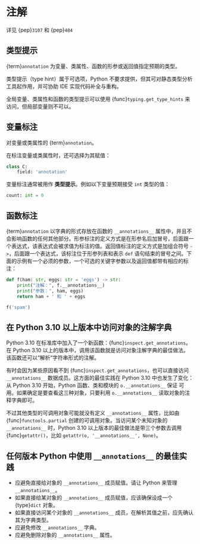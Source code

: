 # 注解

详见 {pep}`3107` 和 {pep}`484`

## 类型提示

{term}`annotation` 为变量、类属性、函数的形参或返回值指定预期的类型。

类型提示（type hint）属于可选项，Python 不要求提供，但其可对静态类型分析工具起作用，并可协助 IDE 实现代码补全与重构。

全局变量、类属性和函数的类型提示可以使用 {func}`typing.get_type_hints` 来访问，但局部变量则不可以。

## 变量标注

对变量或类属性的 {term}`annotation`。

在标注变量或类属性时，还可选择为其赋值：

```python
class C:
    field: 'annotation'
```

变量标注通常被用作 **类型提示**。例如以下变量预期接受 `int` 类型的值：

```python
count: int = 0
```

##  函数标注

{term}`annotation` 以字典的形式存放在函数的 `__annotations__` 属性中，并且不会影响函数的任何其他部分。形参标注的定义方式是在形参名后加冒号，后面跟一个表达式，该表达式会被求值为标注的值。返回值标注的定义方式是加组合符号 `->`，后面跟一个表达式，该标注位于形参列表和表示 `def` 语句结束的冒号之间。下面的示例有一个必须的参数，一个可选的关键字参数以及返回值都带有相应的标注：

```python
def f(ham: str, eggs: str = 'eggs') -> str:
    print("注解：", f.__annotations__)
    print("参数：", ham, eggs)
    return ham + ' 和 ' + eggs

f('spam')
```

## 在 Python 3.10 以上版本中访问对象的注解字典

Python 3.10 在标准库中加入了一个新函数：{func}`inspect.get_annotations`。在 Python 3.10 以上的版本中，调用该函数就是访问对象注解字典的最佳做法。该函数还可以“解析”字符串形式的注解。

有时会因为某些原因看不到 {func}`inspect.get_annotations`，也可以直接访问 `__annotations__` 数据成员。这方面的最佳实践在 Python 3.10 中也发生了变化：从 Python 3.10 开始，Python 函数、类和模块的 `o.__annotations__` 保证 可用。如果确定是要查看这三种对象，只要利用 `o.__annotations__` 读取对象的注释字典即可。

不过其他类型的可调用对象可能就没有定义 `__annotations__` 属性，比如由 {func}`functools.partial` 创建的可调用对象。当访问某个未知对象的 `__annotations__` 时，Python 3.10 以上版本的最佳做法是带三个参数去调用 {func}`getattr()`，比如 `getattr(o, '__annotations__', None)`。

## 任何版本 Python 中使用 `__annotations__` 的最佳实践

- 应避免直接给对象的 `__annotations__` 成员赋值。请让 Python 来管理 `__annotations__`。
- 如果直接给某对象的 `__annotations__` 成员赋值，应该确保设成一个 {type}`dict` 对象。
- 如果直接访问某个对象的 `__annotations__` 成员，在解析其值之前，应先确认其为字典类型。
- 应避免修改 `__annotations__` 字典。
- 应避免删除对象的 `__annotations__` 属性。
